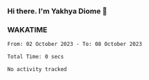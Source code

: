 ### Hi there. I'm Yakhya Diome 👋

### WAKATIME
<!--START_SECTION:waka-->

```txt
From: 02 October 2023 - To: 08 October 2023

Total Time: 0 secs

No activity tracked
```

<!--END_SECTION:waka-->
